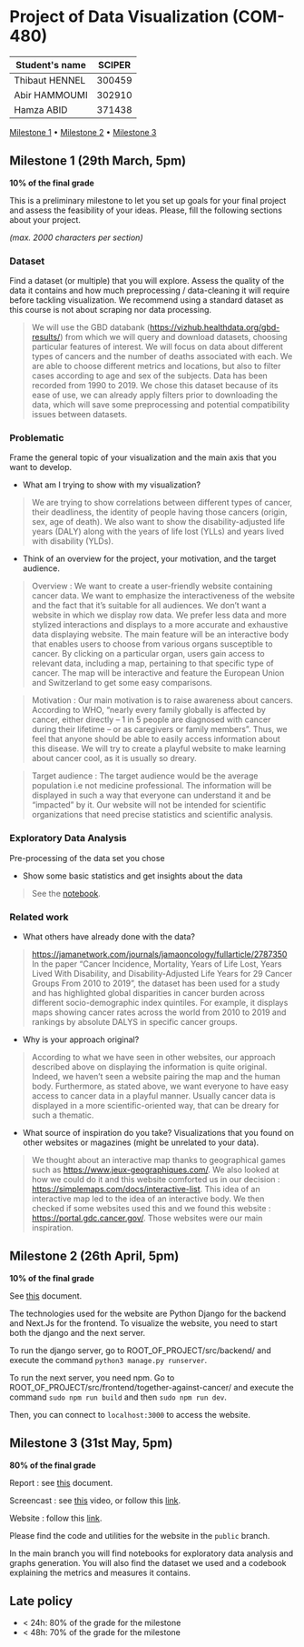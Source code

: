 # Project of Data Visualization (COM-480)

| Student's name | SCIPER |
| -------------- | ------ |
| Thibaut HENNEL | 300459 |
| Abir HAMMOUMI  | 302910 |
| Hamza ABID     | 371438 |

[Milestone 1](#milestone-1) • [Milestone 2](#milestone-2) • [Milestone 3](#milestone-3)

## Milestone 1 (29th March, 5pm)

**10% of the final grade**

This is a preliminary milestone to let you set up goals for your final project and assess the feasibility of your ideas.
Please, fill the following sections about your project.

*(max. 2000 characters per section)*

### Dataset

Find a dataset (or multiple) that you will explore. Assess the quality of the data it contains and how much preprocessing / data-cleaning it will require before tackling visualization. We recommend using a standard dataset as this course is not about scraping nor data processing.

> We will use the GBD databank (https://vizhub.healthdata.org/gbd-results/) from which we will query and download datasets, choosing particular features of interest. We will focus on data about different types of cancers and the number of deaths associated with each. We are able to choose different metrics and locations, but also to filter cases according to age and sex of the subjects. Data has been recorded from 1990 to 2019. We chose this dataset because of its ease of use, we can already apply filters prior to downloading the data, which will save some preprocessing and potential compatibility issues between datasets.


### Problematic

Frame the general topic of your visualization and the main axis that you want to develop.
   - What am I trying to show with my visualization?

>We are trying to show correlations between different types of cancer, their deadliness, the identity of people having those cancers (origin, sex, age of death). We also want to show the disability-adjusted life years (DALY) along with the years of life lost (YLLs) and years lived with disability (YLDs).

  - Think of an overview for the project, your motivation, and the target audience.

>Overview : We want to create a user-friendly website containing cancer data. We want to emphasize the interactiveness of the website and the fact that it’s suitable for all audiences. We don’t want a website in which we display row data. We prefer less data and more stylized interactions and displays to a more accurate and exhaustive data displaying website.
The main feature will be an interactive body that enables users to choose from various organs susceptible to cancer. By clicking on a particular organ, users gain access to relevant data, including a map, pertaining to that specific type of cancer. The map will be interactive and feature the European Union and Switzerland to get some easy comparisons. 

>Motivation : Our main motivation is to raise awareness about cancers. According to WHO, “nearly every family globally is affected by cancer, either directly – 1 in 5 people are diagnosed with cancer during their lifetime  – or as caregivers or family members”. Thus, we feel that anyone should be able to easily access information about this disease. We will try to create a playful website to make learning about cancer cool, as it is usually so dreary.

>Target audience : The target audience would be the average population i.e not medicine professional. The information will be displayed in such a way that everyone can understand it and be “impacted” by it.
Our website will not be intended for scientific organizations that need precise statistics and scientific analysis.


### Exploratory Data Analysis

Pre-processing of the data set you chose
  - Show some basic statistics and get insights about the data

> See the [notebook](./EDA_cleaned.ipynb).

### Related work


 - What others have already done with the data?

>https://jamanetwork.com/journals/jamaoncology/fullarticle/2787350
>In the paper “Cancer Incidence, Mortality, Years of Life Lost, Years Lived With Disability, and Disability-Adjusted Life Years for 29 Cancer Groups From 2010 to 2019”, the dataset has been used for a study and has highlighted global disparities in cancer burden across different socio-demographic index quintiles. For example, it displays maps showing cancer rates across the world from 2010 to 2019 and rankings by absolute DALYS in specific cancer groups.

  - Why is your approach original?

> According to what we have seen in other websites, our approach described above on displaying the information is quite original. Indeed, we haven’t seen a website pairing the map and the human body.
Furthermore, as stated above, we want everyone to have easy access to cancer data in a playful manner. Usually cancer data is displayed in a more scientific-oriented way, that can be dreary for such a thematic. 

 - What source of inspiration do you take? Visualizations that you found on other websites or magazines (might be unrelated to your data).

>We thought about an interactive map thanks to geographical games such as https://www.jeux-geographiques.com/. 
We also looked at how we could do it and this website comforted us in our decision : https://simplemaps.com/docs/interactive-list.
This idea of an interactive map led to the idea of an interactive body. We then checked if some websites used this and we found this website : https://portal.gdc.cancer.gov/. 
Those websites were our main inspiration.

## Milestone 2 (26th April, 5pm)

**10% of the final grade**

See [this](./milestone2.pdf) document.

The technologies used for the website are Python Django for the backend and Next.Js for the frontend. To visualize the website, you need to start both the django and the next server.

To run the django server, go to ROOT_OF_PROJECT/src/backend/ and execute the command `python3 manage.py runserver`.

To run the next server, you need npm. Go to ROOT_OF_PROJECT/src/frontend/together-against-cancer/ and execute the command `sudo npm run build` and then `sudo npm run dev`.

Then, you can connect to `localhost:3000` to access the website.

## Milestone 3 (31st May, 5pm)

**80% of the final grade**

Report : see [this](./process-book.pdf) document.

Screencast : see [this](./screencast.mov) video, or follow this [link](https://drive.google.com/file/d/1AD6ra_8-1B4KuhSMNeaNRR3B0gnMOVWJ/view?usp=sharing).

Website : follow this [link](https://com-480-data-visualization.github.io/TogetherAgainstCancer/).

Please find the code and utilities for the website in the `public` branch. 

In the main branch you will find notebooks for exploratory data analysis and graphs generation. You will also find the dataset we used and a codebook explaining the metrics and measures it contains.



## Late policy

- < 24h: 80% of the grade for the milestone
- < 48h: 70% of the grade for the milestone

